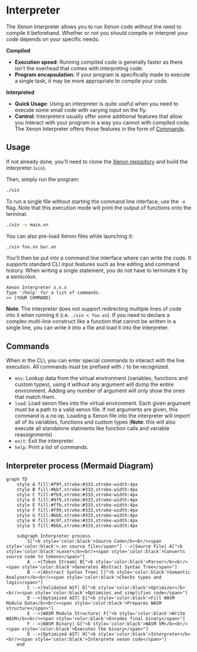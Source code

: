 # Interpreter

The Xenon Interpreter allows you to run Xenon code without the need to compile it beforehand.  Whether or not you should compile or interpret your code depends on your specific needs:

 **Compiled**
- **Execution speed**: Running compiled code is generally faster as there isn't the overhead that comes with interpreting code.
- **Program encapsulation**: If your program is specifically made to execute a single task, it may be more appropriate to compile your code.

**Interpreted**
- **Quick Usage**: Using an interpreter is quite useful when you need to execute some small code with varying input on the fly.
- **Control**: Interpreters usually offer some additional features that allow you interact with your program in a way you cannot with compiled code. The Xenon Interpreter offers those features in the form of [Commands](#Commands).
## Usage

If not already done, you'll need to clone the [Xenon repository](https://github.com/Xenon-Lang-Org/Xenon) and build the interpreter (`xin`).

Then, simply run the program:

```sh
./xin
```

To run a single file without starting the command line interface, use the `-e` flag. Note that this execution mode will print the output of functions onto the terminal.

```sh
./xin -e main.xn
```

You can also pre-load Xenon files while launching it:

```sh
./xin foo.xn bar.xn
```

You'll then be put into a command line interface where can write the code. It supports standard CLI input features such as line editing and command history. When writing a single statement, you do not have to terminate it by a semicolon.

```
Xenon Interpreter x.x.x
Type '/help' for a list of commands.
>> [YOUR COMMAND]
```


**Note**: The interpreter does not support redirecting multiple lines of code into it when running it (i.e. `./xin < foo.xn`). If you need to declare a complex multi-line construct like a function that cannot be written in a single line, you can write it into a file and load it into the interpreter.
## Commands

When in the CLI, you can enter special commands to interact with the live execution.
All commands must be prefixed with `/` to be recognized.

- `env`: Lookup data from the virtual environment (variables, functions and custom types), using it without any argument will dump the entire environment. Adding any number of argument will only show the ones that match them.
- `load`: Load xenon files into the virtual environment. Each given argument must be a path to a valid xenon file. If not arguments are given, this command is a no op. Loading a Xenon file into the interpreter will import all of its variables, functions and custom types (**Note**: this will also execute all standalone statments like function calls and variable reassignments)
- `exit`: Exit the interpreter.
- `help`: Print a list of commands.

## Interpreter process (Mermaid Diagram)

```mermaid
graph TD
    style A fill:#f9f,stroke:#333,stroke-width:4px
    style B fill:#bbf,stroke:#333,stroke-width:4px
    style C fill:#fb9,stroke:#333,stroke-width:4px
    style D fill:#9f9,stroke:#333,stroke-width:4px
    style E fill:#ffb,stroke:#333,stroke-width:4px
    style F fill:#f99,stroke:#333,stroke-width:4px
    style G fill:#bbb,stroke:#333,stroke-width:4px
    style H fill:#c9f,stroke:#333,stroke-width:4px
    style S fill:#bbb,stroke:#333,stroke-width:4px

    subgraph Interpreter process
        S["<b style='color:black'>Source Code</b><br/><span style='color:black'>.xn source file</span>"] -->|Source File| A["<b style='color:black'>Lexer</b><br/><span style='color:black'>Converts source code to tokens</span>"]
        A -->|Token Stream| B["<b style='color:black'>Parser</b><br/><span style='color:black'>Generates Abstract Syntax Tree</span>"]
        B -->|Abstract Syntax Tree| C["<b style='color:black'>Semantic Analyzer</b><br/><span style='color:black'>Checks types and logic</span>"]
        C -->|Validated AST| D["<b style='color:black'>Optimizer</b><br/><span style='color:black'>Optimizes and simplifies code</span>"]
        D -->|Optimized AST| E["<b style='color:black'>Fill WASM Module Data</b><br/><span style='color:black'>Prepares WASM structure</span>"]
        E -->|WASM Module Structure| F["<b style='color:black'>Write WASM</b><br/><span style='color:black'>Encodes final binary</span>"]
        F -->|WASM Binary| G["<b style='color:black'>WASM VM</b><br/><span style='color:black'>Executes the binary</span>"]
        D -->|Optimized AST| H["<b style='color:black'>Interpreter</b><br/><span style='color:black'>Interprete xenon code</span>"]
    end
```